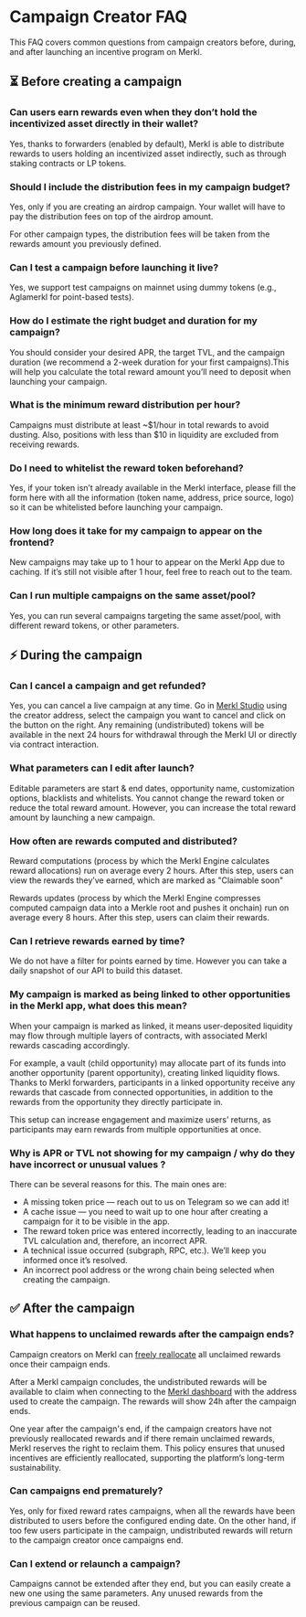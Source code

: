 # Campaign Creator FAQ

This FAQ covers common questions from campaign creators before, during, and after launching an incentive program on Merkl.

## ⏳ Before creating a campaign

### Can users earn rewards even when they don’t hold the incentivized asset directly in their wallet?

Yes, thanks to forwarders (enabled by default), Merkl is able to distribute rewards to users holding an incentivized asset indirectly, such as through staking contracts or LP tokens.

### Should I include the distribution fees in my campaign budget?

Yes, only if you are creating an airdrop campaign. Your wallet will have to pay the distribution fees on top of the airdrop amount.

For other campaign types, the distribution fees will be taken from the rewards amount you previously defined.

### Can I test a campaign before launching it live?

Yes, we support test campaigns on mainnet using dummy tokens (e.g., Aglamerkl for point-based tests).

### How do I estimate the right budget and duration for my campaign?

You should consider your desired APR, the target TVL, and the campaign duration (we recommend a 2-week duration for your first campaigns).This will help you calculate the total reward amount you’ll need to deposit when launching your campaign.

### What is the minimum reward distribution per hour?

Campaigns must distribute at least \~$1/hour in total rewards to avoid dusting. Also, positions with less than $10 in liquidity are excluded from receiving rewards.

### Do I need to whitelist the reward token beforehand?

Yes, if your token isn’t already available in the Merkl interface, please fill the form here with all the information (token name, address, price source, logo) so it can be whitelisted before launching your campaign.

### How long does it take for my campaign to appear on the frontend?

New campaigns may take up to 1 hour to appear on the Merkl App due to caching. If it’s still not visible after 1 hour, feel free to reach out to the team.

### Can I run multiple campaigns on the same asset/pool?

Yes, you can run several campaigns targeting the same asset/pool, with different reward tokens, or other parameters.

## ⚡ During the campaign

### Can I cancel a campaign and get refunded?

Yes, you can cancel a live campaign at any time. Go in [Merkl Studio](https://studio.merkl.xyz/users/) using the creator address, select the campaign you want to cancel and click on the button on the right. Any remaining (undistributed) tokens will be available in the next 24 hours for withdrawal through the Merkl UI or directly via contract interaction.

### What parameters can I edit after launch?

Editable parameters are start & end dates, opportunity name, customization options, blacklists and whitelists. You cannot change the reward token or reduce the total reward amount. However, you can increase the total reward amount by launching a new campaign.

### How often are rewards computed and distributed?

Reward computations (process by which the Merkl Engine calculates reward allocations) run on average every 2 hours. After this step, users can view the rewards they’ve earned, which are marked as "Claimable soon"

Rewards updates (process by which the Merkl Engine compresses computed campaign data into a Merkle root and pushes it onchain) run on average every 8 hours. After this step, users can claim their rewards.

### Can I retrieve rewards earned by time?

We do not have a filter for points earned by time. However you can take a daily snapshot of our API to build this dataset.

### My campaign is marked as being linked to other opportunities in the Merkl app, what does this mean?

When your campaign is marked as linked, it means user-deposited liquidity may flow through multiple layers of contracts, with associated Merkl rewards cascading accordingly.

For example, a vault (child opportunity) may allocate part of its funds into another opportunity (parent opportunity), creating linked liquidity flows. Thanks to Merkl forwarders, participants in a linked opportunity receive any rewards that cascade from connected opportunities, in addition to the rewards from the opportunity they directly participate in.

This setup can increase engagement and maximize users’ returns, as participants may earn rewards from multiple opportunities at once.

### Why is APR or TVL not showing for my campaign / why do they have incorrect or unusual values ?

There can be several reasons for this. The main ones are:

* A missing token price — reach out to us on Telegram so we can add it!
* A cache issue — you need to wait up to one hour after creating a campaign for it to be visible in the app.
* The reward token price was entered incorrectly, leading to an inaccurate TVL calculation and, therefore, an incorrect APR.
* A technical issue occurred (subgraph, RPC, etc.). We’ll keep you informed once it’s resolved.
* An incorrect pool address or the wrong chain being selected when creating the campaign.

## ✅ After the campaign

### What happens to unclaimed rewards after the campaign ends?

Campaign creators on Merkl can [freely reallocate](https://docs.merkl.xyz/merkl-mechanisms/features#campaign-reallocation) all unclaimed rewards once their campaign ends.

After a Merkl campaign concludes, the undistributed rewards will be available to claim when connecting to the [Merkl dashboard](https://app.merkl.xyz/users/) with the address used to create the campaign. The rewards will show 24h after the campaign ends.

One year after the campaign's end, if the campaign creators have not previously reallocated rewards and if there remain unclaimed rewards, Merkl reserves the right to reclaim them. This policy ensures that unused incentives are efficiently reallocated, supporting the platform’s long-term sustainability.

### Can campaigns end prematurely?

Yes, only for fixed reward rates campaigns, when all the rewards have been distributed to users before the configured ending date. On the other hand, if too few users participate in the campaign, undistributed rewards will return to the campaign creator once campaigns end.

### Can I extend or relaunch a campaign?

Campaigns cannot be extended after they end, but you can easily create a new one using the same parameters. Any unused rewards from the previous campaign can be reused.
